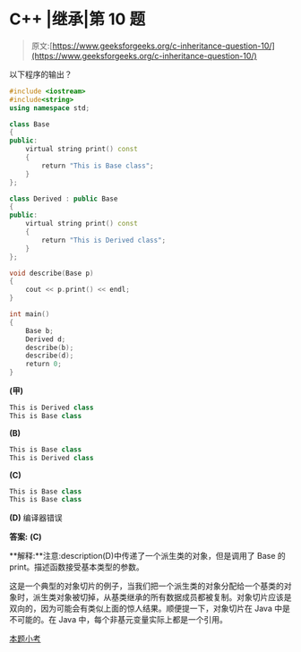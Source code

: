 # C++ |继承|第 10 题

> 原文:[https://www.geeksforgeeks.org/c-inheritance-question-10/](https://www.geeksforgeeks.org/c-inheritance-question-10/)

以下程序的输出？

```cpp
#include <iostream>
#include<string>
using namespace std;

class Base
{
public:
    virtual string print() const
    {
        return "This is Base class";
    }
};

class Derived : public Base
{
public:
    virtual string print() const
    {
        return "This is Derived class";
    }
};

void describe(Base p)
{
    cout << p.print() << endl;
}

int main()
{
    Base b;
    Derived d;
    describe(b);
    describe(d);
    return 0;
}
```

**(甲)**

```cpp
This is Derived class
This is Base class
```

**(B)**

```cpp
This is Base class
This is Derived class
```

**(C)**

```cpp
This is Base class
This is Base class
```

**(D)** 编译器错误

**答案:** **(C)**

**解释:**注意:description(D)中传递了一个派生类的对象，但是调用了 Base 的 print。描述函数接受基本类型的参数。

这是一个典型的对象切片的例子，当我们把一个派生类的对象分配给一个基类的对象时，派生类对象被切掉，从基类继承的所有数据成员都被复制。对象切片应该是双向的，因为可能会有类似上面的惊人结果。顺便提一下，对象切片在 Java 中是不可能的。在 Java 中，每个非基元变量实际上都是一个引用。

[本题小考](https://www.geeksforgeeks.org/quiz-corner-gq/)